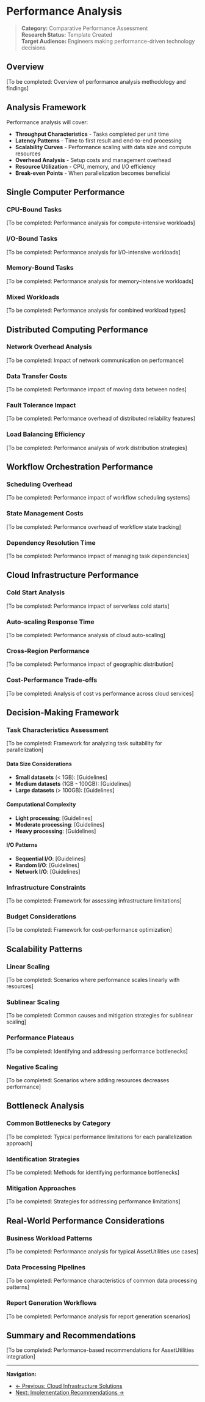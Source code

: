 # Performance Analysis

> **Category:** Comparative Performance Assessment  
> **Research Status:** Template Created  
> **Target Audience:** Engineers making performance-driven technology decisions

## Overview

[To be completed: Overview of performance analysis methodology and findings]

## Analysis Framework

Performance analysis will cover:
- **Throughput Characteristics** - Tasks completed per unit time
- **Latency Patterns** - Time to first result and end-to-end processing
- **Scalability Curves** - Performance scaling with data size and compute resources
- **Overhead Analysis** - Setup costs and management overhead
- **Resource Utilization** - CPU, memory, and I/O efficiency
- **Break-even Points** - When parallelization becomes beneficial

## Single Computer Performance

### CPU-Bound Tasks
[To be completed: Performance analysis for compute-intensive workloads]

### I/O-Bound Tasks
[To be completed: Performance analysis for I/O-intensive workloads]

### Memory-Bound Tasks
[To be completed: Performance analysis for memory-intensive workloads]

### Mixed Workloads
[To be completed: Performance analysis for combined workload types]

## Distributed Computing Performance

### Network Overhead Analysis
[To be completed: Impact of network communication on performance]

### Data Transfer Costs
[To be completed: Performance impact of moving data between nodes]

### Fault Tolerance Impact
[To be completed: Performance overhead of distributed reliability features]

### Load Balancing Efficiency
[To be completed: Performance analysis of work distribution strategies]

## Workflow Orchestration Performance

### Scheduling Overhead
[To be completed: Performance impact of workflow scheduling systems]

### State Management Costs
[To be completed: Performance overhead of workflow state tracking]

### Dependency Resolution Time
[To be completed: Performance impact of managing task dependencies]

## Cloud Infrastructure Performance

### Cold Start Analysis
[To be completed: Performance impact of serverless cold starts]

### Auto-scaling Response Time
[To be completed: Performance analysis of cloud auto-scaling]

### Cross-Region Performance
[To be completed: Performance impact of geographic distribution]

### Cost-Performance Trade-offs
[To be completed: Analysis of cost vs performance across cloud services]

## Decision-Making Framework

### Task Characteristics Assessment
[To be completed: Framework for analyzing task suitability for parallelization]

#### Data Size Considerations
- **Small datasets** (< 1GB): [Guidelines]
- **Medium datasets** (1GB - 100GB): [Guidelines]
- **Large datasets** (> 100GB): [Guidelines]

#### Computational Complexity
- **Light processing**: [Guidelines]
- **Moderate processing**: [Guidelines]  
- **Heavy processing**: [Guidelines]

#### I/O Patterns
- **Sequential I/O**: [Guidelines]
- **Random I/O**: [Guidelines]
- **Network I/O**: [Guidelines]

### Infrastructure Constraints
[To be completed: Framework for assessing infrastructure limitations]

### Budget Considerations
[To be completed: Framework for cost-performance optimization]

## Scalability Patterns

### Linear Scaling
[To be completed: Scenarios where performance scales linearly with resources]

### Sublinear Scaling
[To be completed: Common causes and mitigation strategies for sublinear scaling]

### Performance Plateaus
[To be completed: Identifying and addressing performance bottlenecks]

### Negative Scaling
[To be completed: Scenarios where adding resources decreases performance]

## Bottleneck Analysis

### Common Bottlenecks by Category
[To be completed: Typical performance limitations for each parallelization approach]

### Identification Strategies
[To be completed: Methods for identifying performance bottlenecks]

### Mitigation Approaches
[To be completed: Strategies for addressing performance limitations]

## Real-World Performance Considerations

### Business Workload Patterns
[To be completed: Performance analysis for typical AssetUtilities use cases]

### Data Processing Pipelines
[To be completed: Performance characteristics of common data processing patterns]

### Report Generation Workflows
[To be completed: Performance analysis for report generation scenarios]

## Summary and Recommendations

[To be completed: Performance-based recommendations for AssetUtilities integration]

---

**Navigation:**
- [← Previous: Cloud Infrastructure Solutions](cloud-infrastructure.md)
- [Next: Implementation Recommendations →](implementation-recommendations.md)